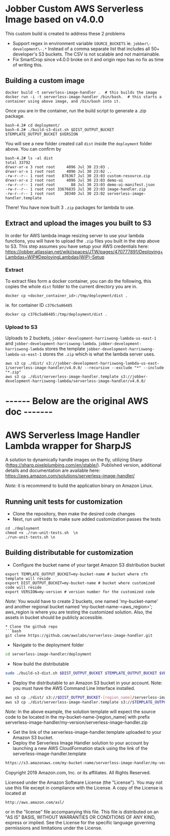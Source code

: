 # Jobber Custom AWS Serverless Image based on v4.0.0
This custom build is created to address these 2 problems
- Support regex in environment variable `SOURCE_BUCKETS` ie. `jobber\-development\-.*` Instead of a comma separate list that includes all 50+ developer's S3 buckets. The CSV is not scalable and not maintainable.
- Fix SmartCrop since v4.0.0 broke on it and origin repo has no fix as time of writing this.

## Building a custom image
```
docker build -t serverless-image-handler .  # this builds the image
docker run -i -t serverless-image-handler /bin/bash.  # this starts a container using above image, and /bin/bash into it.
```

Once you are in the container, run the build script to generate a .zip package.
```
bash-4.2# cd deployment/
bash-4.2# ./build-s3-dist.sh $DIST_OUTPUT_BUCKET $TEMPLATE_OUTPUT_BUCKET $VERSION
```
You will see a new folder created call `dist` inside the `deployment` folder above. You can confirm by
```
bash-4.2# ls -al dist
total 33792
drwxr-xr-x 3 root root     4096 Jul 30 23:03 .
drwxr-xr-x 1 root root     4096 Jul 30 23:02 ..
-rw-r--r-- 1 root root   876367 Jul 30 23:03 custom-resource.zip
drwxr-xr-x 2 root root     4096 Jul 30 23:03 demo-ui
-rw-r--r-- 1 root root       88 Jul 30 23:03 demo-ui-manifest.json
-rw-r--r-- 1 root root 33676835 Jul 30 23:03 image-handler.zip
-rw-r--r-- 1 root root    30340 Jul 30 23:02 serverless-image-handler.template
```
There! You have now built 3 `.zip` packages for lambda to use.

## Extract and upload the images you built to S3
In order for AWS lambda image resizing server to use your lambda functions, you will have to upload the `.zip` files you built in the step above to S3. This step assumes you have setup your AWS credentials here: https://jobber.atlassian.net/wiki/spaces/JTW/pages/470777891/Deploying+Lambdas+WIP#DeployingLambdas(WIP)-Setup

### Extract
To extract files form a docker container, you can do the following, this copies the whole `dist` folder to the current directory you are in.
```
docker cp <docker_container_id>:/tmp/deployment/dist .
```
ie. for container ID `c376c5a86485`
```
docker cp c376c5a86485:/tmp/deployment/dist .
```

### Upload to S3
Uploads to 2 buckets, `jobber-development-harriswong-lambda-us-east-1` and `jobber-development-harriswong-lambda`.
`jobber-development-harriswong-lambda` stores the template
`jobber-development-harriswong-lambda-us-east-1` stores the `.zip` which is what the lambda server uses.
```
aws s3 cp ./dist/ s3://jobber-development-harriswong-lambda-us-east-1/serverless-image-handler/v4.0.0/ --recursive --exclude "*" --include "*.zip"
aws s3 cp ./dist/serverless-image-handler.template s3://jobber-development-harriswong-lambda/serverless-image-handler/v4.0.0/
```


# ------ Below are the original AWS doc -------

# AWS Serverless Image Handler Lambda wrapper for SharpJS
A solution to dynamically handle images on the fly, utilizing Sharp (https://sharp.pixelplumbing.com/en/stable/).
Published version, additional details and documentation are available here: https://aws.amazon.com/solutions/serverless-image-handler/

_Note:_ it is recommend to build the application binary on Amazon Linux.

## Running unit tests for customization
* Clone the repository, then make the desired code changes
* Next, run unit tests to make sure added customization passes the tests
```
cd ./deployment
chmod +x ./run-unit-tests.sh  \n
./run-unit-tests.sh \n
```

## Building distributable for customization
* Configure the bucket name of your target Amazon S3 distribution bucket
```
export TEMPLATE_OUTPUT_BUCKET=my-bucket-name # bucket where cfn template will reside
export DIST_OUTPUT_BUCKET=my-bucket-name # bucket where customized code will reside
export VERSION=my-version # version number for the customized code
```
_Note:_ You would have to create 2 buckets, one named 'my-bucket-name' and another regional bucket named 'my-bucket-name-<aws_region>'; aws_region is where you are testing the customized solution. Also, the assets  in bucket should be publicly accessible.

```
* Clone the github repo
```bash
git clone https://github.com/awslabs/serverless-image-handler.git
```

* Navigate to the deployment folder
```bash
cd serverless-image-handler/deployment
```

* Now build the distributable
```bash
sudo ./build-s3-dist.sh $DIST_OUTPUT_BUCKET $TEMPLATE_OUTPUT_BUCKET $VERSION
```

* Deploy the distributable to an Amazon S3 bucket in your account. Note: you must have the AWS Command Line Interface installed.
```bash
aws s3 cp ./dist/ s3://$DIST_OUTPUT_BUCKET-[region_name]/serverless-image-handler/$VERSION/ --recursive --exclude "*" --include "*.zip"
aws s3 cp ./dist/serverless-image-handler.template s3://$TEMPLATE_OUTPUT_BUCKET/serverless-image-handler/$VERSION/
```
_Note:_ In the above example, the solution template will expect the source code to be located in the my-bucket-name-[region_name] with prefix serverless-image-handler/my-version/serverless-image-handler.zip

* Get the link of the serverless-image-handler.template uploaded to your Amazon S3 bucket.
* Deploy the Serverless Image Handler solution to your account by launching a new AWS CloudFormation stack using the link of the serverless-image-handler.template
```bash
https://s3.amazonaws.com/my-bucket-name/serverless-image-handler/my-version/serverless-image-handler.template
```

Copyright 2019 Amazon.com, Inc. or its affiliates. All Rights Reserved.

Licensed under the Amazon Software License (the "License"). You may not use this file except in compliance with the License. A copy of the License is located at

    http://aws.amazon.com/asl/

or in the "license" file accompanying this file. This file is distributed on an "AS IS" BASIS, WITHOUT WARRANTIES OR CONDITIONS OF ANY KIND, express or implied. See the License for the specific language governing permissions and limitations under the License.
